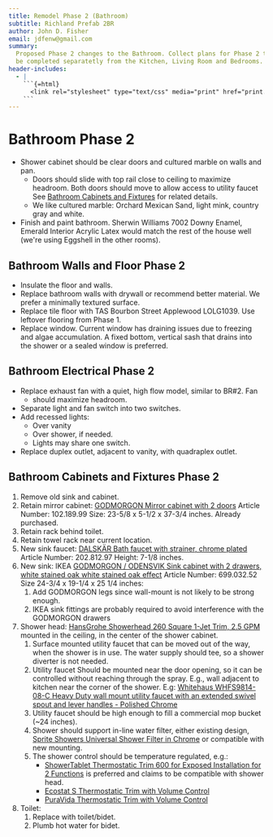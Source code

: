 ```yaml
---
title: Remodel Phase 2 (Bathroom)
subtitle: Richland Prefab 2BR
author: John D. Fisher
email: jdfenw@gmail.com
summary:
  Proposed Phase 2 changes to the Bathroom. Collect plans for Phase 2 to
  be completed separatetly from the Kitchen, Living Room and Bedrooms.
header-includes:
  - |
    ```{=html}
      <link rel="stylesheet" type="text/css" media="print" href="print.css" />
    ```
---
```


<!-- markdownlint-disable MD025 -->
# Bathroom Phase 2
<!-- markdownlint-enable MD025 -->

- Shower cabinet should be clear doors and cultured marble on walls and pan.
  - Doors should slide with top rail close to ceiling to maximize
    headroom. Both doors should move to allow access to utility faucet See
    [Bathroom Cabinets and Fixtures](#bathroom-cabinets-and-fixtures-phase-2)
    for related details.
  - We like cultured marble: Orchard Mexican Sand, light mink, country gray and
    white.
- Finish and paint bathroom. Sherwin Williams 7002 Downy Enamel, Emerald
  Interior Acrylic Latex would match the rest of the house well (we're using
  Eggshell in the other rooms).

## Bathroom Walls and Floor Phase 2

- Insulate the floor and walls.
- Replace bathroom walls with drywall or recommend better material. We prefer a
  minimally textured surface.
- Replace tile floor with TAS Bourbon Street Applewood LOLG1039. Use leftover
  flooring from Phase 1.
- Replace window. Current window has draining issues due to freezing and algae
  accumulation. A fixed bottom, vertical sash that drains into the shower or a sealed window is preferred.

## Bathroom Electrical Phase 2

- Replace exhaust fan with a quiet, high flow model, similar to BR#2. Fan
   - should maximize headroom.
- Separate light and fan switch into two switches.
- Add recessed lights:
  - Over vanity
  - Over shower, if needed.
  - Lights may share one switch.
- Replace duplex outlet, adjacent to vanity, with quadraplex outlet.

## Bathroom Cabinets and Fixtures Phase 2

1. Remove old sink and cabinet.
2. Retain mirror cabinet: [GODMORGON Mirror cabinet with 2 doors](https://www.ikea.com/us/en/catalog/products/10218999/ "GODMORGON")
   Article Number: 102.189.99 Size: 23-5/8 x 5-1/2 x 37-3/4 inches. Already purchased.
3. Retain rack behind toilet.
4. Retain towel rack near current location.
   <!-- markdownlint-disable MD013 -->
5. New sink faucet: [DALSKÄR Bath faucet with strainer, chrome plated](https://www.ikea.com/us/en/catalog/products/20281297/ "DALSKÄR")
   Article Number: 202.812.97 Height: 7-1/8 inches.
6. New sink: IKEA
   [GODMORGON / ODENSVIK Sink cabinet with 2 drawers, white stained oak white stained oak effect](https://www.ikea.com/us/en/catalog/products/S29247322/#/S69903252 "GODMORGON / ODENSVIK")
   <!-- markdownlint-enable MD013 -->
   Article Number: 699.032.52 Size 24-3/4 x 19-1/4 x 25 1/4 inches:
   1. Add GODMORGON legs since wall-mount is not likely to be strong enough.
   2. IKEA sink fittings are probably required to avoid interference with the
      GODMORGON drawers
7. Shower head:
   <!-- markdownlint-disable MD013 -->
   [HansGrohe Showerhead 260 Square 1-Jet Trim, 2.5 GPM](https://www.hansgrohe-usa.com/articledetail-raindance-showerhead-260-square-1-jet-trim-2-5-gpm-26481001 "HansGrohe Showerhead")
   mounted in the ceiling, in the center of the shower cabinet.
   1. Surface mounted utility faucet that can be moved out of the way,
      when the shower is in use. The water supply should tee, so a shower
      diverter is not needed.
   2. Utility faucet Should be mounted near the door opening, so it can be
      controlled without reaching through the spray. E.g., wall adjacent to
      kitchen near the corner of the shower. E.g:
      [Whitehaus WHFS9814-08-C Heavy Duty wall mount utility faucet with an extended swivel spout and lever handles - Polished Chrome](https://www.amazon.com/Whitehaus-WHFS9814-08-C-utility-extended-handles/dp/B00HVJ1AC0/ref=sr_1_8?s=kitchen-bath&ie=UTF8&qid=1535126534&sr=1-8&keywords=wall+mounted+laundry+faucet&refinements=p_n_style_browse-bin%3A542706011)
   3. Utility faucet should be high enough to fill a commercial mop bucket
      (~24 inches).
   4. Shower should support in-line water filter, either existing design,
      [Sprite Showers Universal Shower Filter in Chrome](https://www.homedepot.com/p/Sprite-Showers-Universal-Shower-Filter-in-Chrome-SL2-CM-R/202386562 "Model # SL2-CM-R Internet #202386562 Store SKU #149467")
      or compatible with new mounting.
   5. The shower control should be temperature regulated, e.g.:
      - [ShowerTablet Thermostatic Trim 600 for Exposed Installation for 2 Functions](https://www.hansgrohe-usa.com/articledetail-showertablet-thermostatic-trim-600-for-exposed-installation-for-2-functions-13108001) is preferred and claims to be compatible with shower head.
      - [Ecostat S Thermostatic Trim with Volume Control](https://www.hansgrohe-usa.com/articledetail-ecostat-thermostatic-trim-s-with-volume-control-and-diverter-04231000)
      - [PuraVida Thermostatic Trim with Volume Control](https://www.hansgrohe-usa.com/articledetail-puravida-thermostatic-trim-with-volume-control-and-diverter-15771001)
8. Toilet:
   1. Replace with toilet/bidet.
   2. Plumb hot water for bidet.
      <!-- markdownlint-enable MD013 -->
